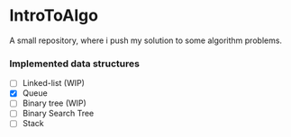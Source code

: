 # IntroToAlgo
A small repository, where i push my solution to some algorithm problems.

### Implemented data structures

- [ ] Linked-list (WIP)
- [x] Queue
- [ ] Binary tree (WIP)
- [ ] Binary Search Tree
- [ ] Stack